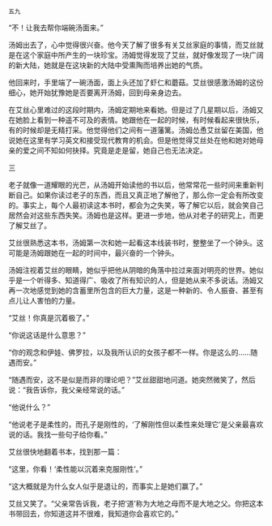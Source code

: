     五九 

   “不！让我去帮你端碗汤面来。”

   汤姆出去了，心中觉得很兴奋。他今天了解了很多有关艾丝家庭的事情，而艾丝就是在这个家庭中所产生的一块珍宝。汤姆觉得发现了艾丝，就好像发现了一块广阔的新大陆，她就是在这块新的大陆中受熏陶而培养出她的气质。

   他回来时，手里端了一碗汤面，面上头还加了虾仁和蘑菇。艾丝很感激汤姆的这份细心，她开始犹豫她是否要离开汤姆，回到母亲身边去。

   在艾丝心里难过的这段时期内，汤姆定期地来看她。但是过了几星期以后，汤姆又在她脸上看到一种遥不可及的表情。她跟他在一起的时候，有时候看起来很快乐，有的时候却是无精打采。他觉得他们之间有一道藩篱。汤姆怂恿艾丝留在美国，他说她在这里有学习英文和接受现代教育的机会。但是他觉得艾丝处在他和她对她母亲的爱之间不知如何抉择。究竟是走是留，她自己也无法决定。

   三

   老子就像一道耀眼的光芒，从汤姆开始读他的书以后，他常常花一些时间来重新判断自己。如果你读过老子的东西，而且又真正地了解他了，那么你一定会有所改变的。事实上，每个人最初读这本书时，都会为之失笑，等了解它以后，就会笑自己居然会对这些东西失笑。汤姆也是这样。更进一步地，他从对老子的研究上，而更了解艾丝了。

   艾丝很熟悉这本书，汤姆第一次和她一起看这本线装书时，整整坐了一个钟头。这可能是汤姆跟她在一起的时间中，最兴奋的一个钟头。

   汤姆注视着艾丝的眼睛，她似乎把他从阴暗的角落中拉过来面对明亮的世界。她似乎是一个听得多、知道得广、吸收了所有知识的人，但是她从来不多说话。汤姆又再一次地感觉到她的含蓄里所包含的巨大力量，这是一种新的、令人振奋、甚至有点儿让人害怕的力量。

   “艾丝！你真是沉着极了。”

   “你说这话是什么意思？”

   “你的观念和伊娃、佛罗拉，以及我所认识的女孩子都不一样。你是这么的……随遇而安。”

   “随遇而安，这不是似是而非的理论吧？”艾丝甜甜地问道。她突然微笑了，然后说：“我告诉你，我父亲经常说的话。”

   “他说什么？”

   “他说老子是柔性的，而孔子是刚性的，‘了解刚性但以柔性来处理它’是父亲最喜欢说的话。我找一些句子给你看。”

   艾丝很快地翻着书本，找到那一篇：

   “这里，你看！‘柔性能以沉着来克服刚性’。”

   “这大概就是为什么女人似乎是退让的，而事实上是她们赢了。”

   艾丝又笑了。“父亲常告诉我，老子把‘道’称为大地之母而不是大地之父。你把这本书带回去，你知道这并不很难，我知道你会喜欢它的。”

